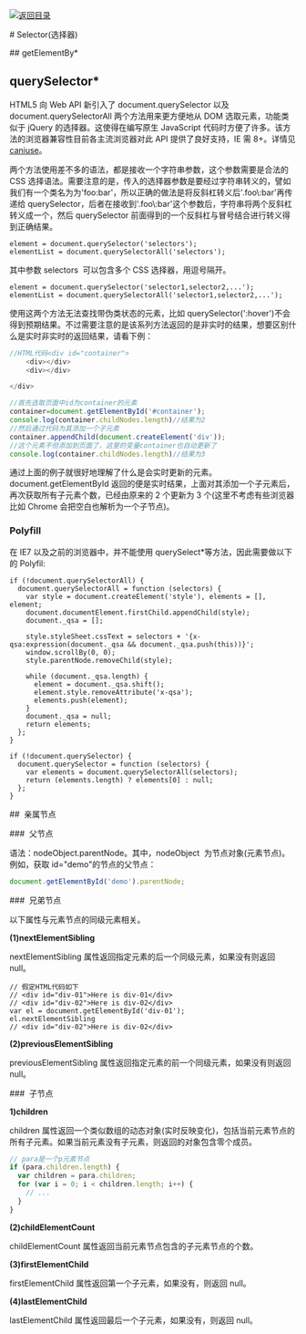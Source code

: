 [![返回目录](https://i.postimg.cc/50XLzC7C/image.png)](https://github.com/wx-chevalier/Web-Series)

# Selector(选择器)

## getElementBy\*

## querySelector\*

HTML5 向 Web API 新引入了 document.querySelector 以及 document.querySelectorAll 两个方法用来更方便地从 DOM 选取元素，功能类似于 jQuery 的选择器。这使得在编写原生 JavaScript 代码时方便了许多。该方法的浏览器兼容性目前各主流浏览器对此 API 提供了良好支持，IE 需 8+。详情见[caniuse](http://caniuse.com/queryselector)。

两个方法使用差不多的语法，都是接收一个字符串参数，这个参数需要是合法的 CSS 选择语法。需要注意的是，传入的选择器参数是要经过字符串转义的，譬如我们有一个类名为为'foo:bar'，所以正确的做法是将反斜杠转义后'.foo\\:bar'再传递给 querySelector，后者在接收到'.foo\\:bar'这个参数后，字符串将两个反斜杠转义成一个，然后 querySelector 前面得到的一个反斜杠与冒号结合进行转义得到正确结果。

```
element = document.querySelector('selectors');
elementList = document.querySelectorAll('selectors');
```

其中参数 selectors  可以包含多个 CSS 选择器，用逗号隔开。

```
element = document.querySelector('selector1,selector2,...');
elementList = document.querySelectorAll('selector1,selector2,...');
```

使用这两个方法无法查找带伪类状态的元素，比如 querySelector(':hover')不会得到预期结果。不过需要注意的是该系列方法返回的是非实时的结果，想要区别什么是实时非实时的返回结果，请看下例：

```js
//HTML代码<div id="container">
    <div></div>
    <div></div>

</div>

//首先选取页面中id为container的元素
container=document.getElementById('#container');
console.log(container.childNodes.length)//结果为2
//然后通过代码为其添加一个子元素
container.appendChild(document.createElement('div'));
//这个元素不但添加到页面了，这里的变量container也自动更新了
console.log(container.childNodes.length)//结果为3
```

通过上面的例子就很好地理解了什么是会实时更新的元素。document.getElementById 返回的便是实时结果，上面对其添加一个子元素后，再次获取所有子元素个数，已经由原来的 2 个更新为 3 个(这里不考虑有些浏览器比如 Chrome 会把空白也解析为一个子节点)。

### Polyfill

在 IE7 以及之前的浏览器中，并不能使用 querySelect\*等方法，因此需要做以下的 Polyfil:

```
if (!document.querySelectorAll) {
  document.querySelectorAll = function (selectors) {
    var style = document.createElement('style'), elements = [], element;
    document.documentElement.firstChild.appendChild(style);
    document._qsa = [];

    style.styleSheet.cssText = selectors + '{x-qsa:expression(document._qsa && document._qsa.push(this))}';
    window.scrollBy(0, 0);
    style.parentNode.removeChild(style);

    while (document._qsa.length) {
      element = document._qsa.shift();
      element.style.removeAttribute('x-qsa');
      elements.push(element);
    }
    document._qsa = null;
    return elements;
  };
}

if (!document.querySelector) {
  document.querySelector = function (selectors) {
    var elements = document.querySelectorAll(selectors);
    return (elements.length) ? elements[0] : null;
  };
}
```

##  亲属节点

###  父节点

语法：nodeObject.parentNode。其中，nodeObject  为节点对象(元素节点)。例如，获取 id="demo"的节点的父节点：

```js
document.getElementById('demo').parentNode;
```

###  兄弟节点

以下属性与元素节点的同级元素相关。

**(1)nextElementSibling**

nextElementSibling 属性返回指定元素的后一个同级元素，如果没有则返回 null。

```
// 假定HTML代码如下
// <div id="div-01">Here is div-01</div>
// <div id="div-02">Here is div-02</div>
var el = document.getElementById('div-01');
el.nextElementSibling
// <div id="div-02">Here is div-02</div>
```

**(2)previousElementSibling**

previousElementSibling 属性返回指定元素的前一个同级元素，如果没有则返回 null。

###  子节点

**1)children**

children 属性返回一个类似数组的动态对象(实时反映变化)，包括当前元素节点的所有子元素。如果当前元素没有子元素，则返回的对象包含零个成员。

```js
// para是一个p元素节点
if (para.children.length) {
  var children = para.children;
  for (var i = 0; i < children.length; i++) {
    // ...
  }
}
```

**(2)childElementCount**

childElementCount 属性返回当前元素节点包含的子元素节点的个数。

**(3)firstElementChild**

firstElementChild 属性返回第一个子元素，如果没有，则返回 null。

**(4)lastElementChild**

lastElementChild 属性返回最后一个子元素，如果没有，则返回 null。
